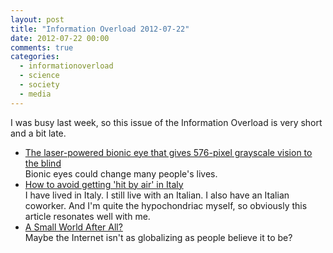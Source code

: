 ```yaml
---
layout: post
title: "Information Overload 2012-07-22"
date: 2012-07-22 00:00
comments: true
categories:
  - informationoverload
  - science
  - society
  - media
---
```

I was busy last week, so this issue of the Information Overload is very short and a bit late.

* [The laser-powered bionic eye that gives 576-pixel grayscale vision to the blind](http://www.extremetech.com/extreme/132918-the-laser-powered-bionic-eye-that-gives-576-pixel-grayscale-vision-to-the-blind)<br>Bionic eyes could change many people's lives.
* [How to avoid getting 'hit by air' in Italy](http://www.bbc.co.uk/news/magazine-15987082)<br>I have lived in Italy. I still live with an Italian. I also have an Italian coworker. And I'm quite the hypochondriac myself, so obviously this article resonates well with me.
* [A Small World After All?](http://www.wilsonquarterly.com/article.cfm?aid=2153)<br>Maybe the Internet isn't as globalizing as people believe it to be?
